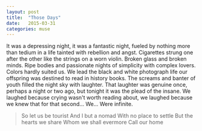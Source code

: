 ```yaml
---
layout: post
title:  "Those Days"
date:   2015-03-31
categories: muse
---
```

It was a depressing night, it was a fantastic night, fueled by nothing more than tedium in a life tainted with rebellion and angst. Cigarettes strung one after the other like the strings on a worn violin. Broken glass and broken minds. Ripe bodies and passionate nights of simplicity with complex lovers. Colors hardly suited us. We lead the black and white photograph life our offspring was destined to read in history books. The screams and banter of youth filled the night sky with laughter. That laughter was genuine once, perhaps a night or two ago, but tonight it was the plead of the insane. We laughed because crying wasn't worth reading about, we laughed because we knew that for that second... We... Were infinite.

> So let us be tourist 
> And I but a nomad
> With no place to settle
> But the hearts we share
> Whom we shall evermore
> Call our home
